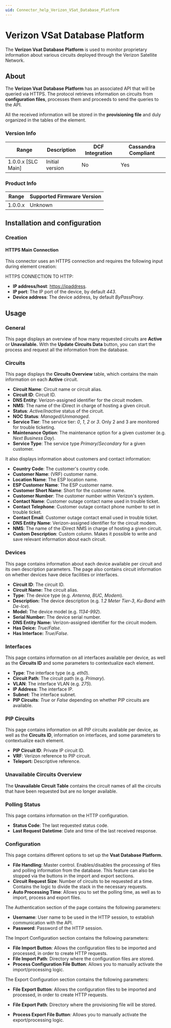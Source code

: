 ```yaml
---
uid: Connector_help_Verizon_VSat_Database_Platform
---
```


# Verizon VSat Database Platform

The **Verizon Vsat Database Platform** is used to monitor proprietary information about various circuits deployed through the Verizon Satellite Network.

## About

The **Verizon Vsat Database Platform** has an associated API that will be queried via HTTPS. The protocol retrieves information on circuits from **configuration files**, processes them and proceeds to send the queries to the API.

All the received information will be stored in the **provisioning file** and duly organized in the tables of the element.

### Version Info

| Range | Description | DCF Integration | Cassandra Compliant |
|----------------------|-----------------|---------------------|-------------------------|
| 1.0.0.x \[SLC Main\] | Initial version | No                  | Yes                     |

### Product Info

| Range | Supported Firmware Version |
|------------------|-----------------------------|
| 1.0.0.x          | Unknown                     |

## Installation and configuration

### Creation

#### HTTPS Main Connection

This connector uses an HTTPS connection and requires the following input during element creation:

HTTPS CONNECTION TO HTTP:

- **IP address/host**: [https://ipaddress](https://ipaddress/).
- **IP port**: The IP port of the device, by default *443*.
- **Device address**: The device address, by default *ByPassProxy.*

## Usage

### General

This page displays an overview of how many requested circuits are **Active** or **Unavailable.** With the **Update Circuits Data** button, you can start the process and request all the information from the database.

### Circuits

This page displays the **Circuits Overview** table, which contains the main information on each **Active** circuit.

- **Circuit Name**: Circuit name or circuit alias.
- **Circuit ID**: Circuit ID.
- **DNS Entity**: Verizon-assigned identifier for the circuit modem.
- **NMS**: The name of the iDirect in charge of hosting a given circuit.
- **Status**: *Active*/*Inactive* status of the circuit.
- **NOC Status**: *Managed*/*Unmanaged*.
- **Service Tier**: The service tier: *0*, *1*, *2* or *3*. Only 2 and 3 are monitored for trouble ticketing.
- **Maintenance Option**: The maintenance option for a given customer (e.g. *Next Business Day*).
- **Service Type**: The service type *Primary*/*Secondary* for a given customer.

It also displays information about customers and contact information:

- **Country Code**: The customer's country code.
- **Customer Name**: (VRF) customer name.
- **Location Name**: The ESP location name.
- **ESP Customer Name**: The ESP customer name.
- **Customer Short Name**: Short for the customer name.
- **Customer Number**: The customer number within Verizon's system.
- **Contact Name**: Customer outage contact name used in trouble ticket.
- **Contact Telephone**: Customer outage contact phone number to set in trouble ticket.
- **Contact Email**: Customer outage contact email used in trouble ticket.
- **DNS Entity Name**: Verizon-assigned identifier for the circuit modem.
- **NMS**: The name of the iDirect NMS in charge of hosting a given circuit.
- **Custom Description**: Custom column. Makes it possible to write and save relevant information about each circuit.

### Devices

This page contains information about each device available per circuit and its own description parameters. The page also contains circuit information on whether devices have deice facilities or interfaces.

- **Circuit ID**: The circuit ID.
- **Circuit Name:** The circuit alias.
- **Type**: The device type (e.g. *Antenna*, *BUC*, *Modem*).
- **Description:** The device description (e.g. *1.2 Meter Tier-3*, *Ku-Band with De-Ice*).
- **Model:** The device model (e.g. *1134-992*).
- **Serial Number:** The device serial number.
- **DNS Entity Name:** Verizon-assigned identifier for the circuit modem.
- **Has Deice:** *True*/*False*.
- **Has Interface:** *True*/*False.*

### Interfaces

This page contains information on all interfaces available per device, as well as the **Circuits ID** and some parameters to contextualize each element.

- **Type**: The interface type (e.g. *eth0*).
- **Circuit Path**: The circuit path (e.g. *Primary*).
- **VLAN**: The interface VLAN (e.g. *275*).
- **IP Address**: The interface IP.
- **Subnet**: The interface subnet.
- **PIP Circuits**: *True* or *False* depending on whether PIP circuits are available.

### PIP Circuits

This page contains information on all PIP circuits available per device, as well as the **Circuits ID**, information on interfaces, and some parameters to contextualize each element.

- **PIP Circuit ID**: Private IP circuit ID.
- **VRF**: Verizon reference to PIP circuit.
- **Teleport:** Descriptive reference.

### Unavailable Circuits Overview

The **Unavailable Circuit Table** contains the circuit names of all the circuits that have been requested but are no longer available.

### Polling Status

This page contains information on the HTTP configuration.

- **Status Code**: The last requested status code.
- **Last Request Datetime**: Date and time of the last received response.

### Configuration

This page contains different options to set up the **Vsat Database Platform.**

- **File Handling**: Master control. Enables/disables the processing of files and polling information from the database. This feature can also be stopped via the buttons in the import and export sections.
- **Circuit Request Size**: Number of circuits to be requested at a time. Contains the logic to divide the stack in the necessary requests.
- **Auto Processing Time**: Allows you to set the polling time, as well as to import, process and export files.

The Authentication section of the page contains the following parameters:

- **Username**: User name to be used in the HTTP session, to establish communication with the API.
- **Password**: Password of the HTTP session.

The Import Configuration section contains the following parameters:

- **File Import Button**: Allows the configuration files to be imported and processed, in order to create HTTP requests.
- **File Import Path**: Directory where the configuration files are stored.
- **Process Configuration File Button**: Allows you to manually activate the import/processing logic.

The Export Configuration section contains the following parameters:

- **File Export Button**: Allows the configuration files to be imported and processed, in order to create HTTP requests.

- **File Export Path**: Directory where the provisioning file will be stored.

- **Process Export File Button**: Allows you to manually activate the export/processing logic.
